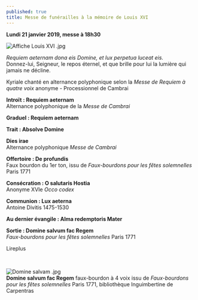 ```yaml
---
published: true
title: Messe de funérailles à la mémoire de Louis XVI
---
```

**Lundi 21 janvier 2019, messe à 18h30**

![Affiche Louis XVI .jpg]({{site.baseurl}}/images/Affiche%20Louis%20XVI%20.jpg)

*Requiem aeternam dona eis Domine, et lux perpetua luceat eis.*  
Donnez-lui, Seigneur, le repos éternel, et que brille pour lui la lumière qui jamais ne décline.

Kyriale chanté en alternance polyphonique selon la *Messe de Requiem à quatre voix* anonyme - Processionnel de Cambrai

**Introït : Requiem aeternam**  
Alternance polyphonique de la *Messe de Cambrai*

**Graduel : Requiem aeternam**

**Trait : Absolve Domine**

**Dies irae**  
Alternance polyphonique *Messe de Cambrai*

**Offertoire : De profundis**  
Faux bourdon du 1er ton, issu de *Faux-bourdons pour les fêtes solemnelles* Paris 1771

**Consécration : O salutaris Hostia**  
Anonyme XVIe *Occo codex*

**Communion : Lux aeterna**  
Antoine Divitis 1475-1530

**Au dernier évangile : Alma redemptoris Mater**

**Sortie : Domine salvum fac Regem**  
*Faux-bourdons pour les fêtes solemnelles* Paris 1771

Lireplus

&nbsp;

![Domine salvam .jpg]({{site.baseurl}}/images/Domine%20salvam%20.jpg)  
**Domine salvum fac Regem** faux-bourdon à 4 voix issu de *Faux-bourdons pour les fêtes solemnelles*  Paris 1771, bibliothèque Inguimbertine de Carpentras
